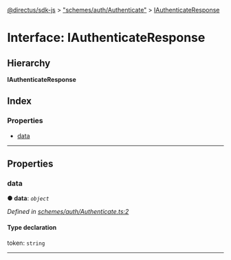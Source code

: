 [@directus/sdk-js](../README.md) > ["schemes/auth/Authenticate"](../modules/_schemes_auth_authenticate_.md) > [IAuthenticateResponse](../interfaces/_schemes_auth_authenticate_.iauthenticateresponse.md)

# Interface: IAuthenticateResponse

## Hierarchy

**IAuthenticateResponse**

## Index

### Properties

* [data](_schemes_auth_authenticate_.iauthenticateresponse.md#data)

---

## Properties

<a id="data"></a>

###  data

**● data**: *`object`*

*Defined in [schemes/auth/Authenticate.ts:2](https://github.com/janbiasi/sdk-js/blob/a08c70e/src/schemes/auth/Authenticate.ts#L2)*

#### Type declaration

 token: `string`

___

